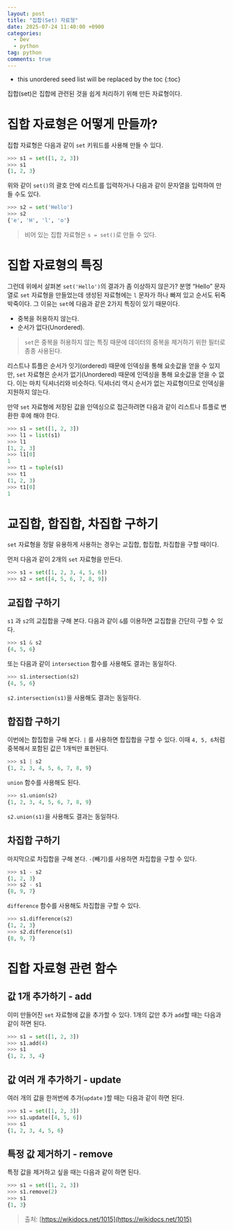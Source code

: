 ```yaml
---
layout: post
title: "집합(Set) 자료형"
date: 2025-07-24 11:40:00 +0900
categories: 
  - Dev
  - python
tag: python
comments: true
---
```


* this unordered seed list will be replaced by the toc
{:toc}

집합(set)은 집합에 관련된 것을 쉽게 처리하기 위해 만든 자료형이다.

  

# 집합 자료형은 어떻게 만들까?

집합 자료형은 다음과 같이 `set` 키워드를 사용해 만들 수 있다.

```Python
>>> s1 = set([1, 2, 3])
>>> s1
{1, 2, 3}
```

위와 같이 `set()`의 괄호 안에 리스트를 입력하거나 다음과 같이 문자열을 입력하여 만들 수도 있다.

```Python
>>> s2 = set('Hello')
>>> s2
{'e', 'H', 'l', 'o'}
```

> 비어 있는 집합 자료형은 `s = set()`로 만들 수 있다.

  

# 집합 자료형의 특징

그런데 위에서 살펴본 `set('Hello')`의 결과가 좀 이상하지 않은가? 분명 “Hello” 문자열로 `set` 자료형을 만들었는데 생성된 자료형에는 `l` 문자가 하나 빠져 있고 순서도 뒤죽박죽이다. 그 이유는 `set`에 다음과 같은 2가지 특징이 있기 때문이다.

- 중복을 허용하지 않는다.
- 순서가 없다(Unordered).

> `set`은 중복을 허용하지 않는 특징 때문에 데이터의 중복을 제거하기 위한 필터로 종종 사용된다.

리스트나 튜플은 순서가 잇기(ordered) 때문에 인덱싱을 통해 요솟값을 얻을 수 있지만, `set` 자료형은 순서가 없기(Unordered) 때문에 인덱싱을 통해 요솟값을 얻을 수 없다. 이는 마치 딕셔너리와 비슷하다. 딕셔너리 역시 순서가 없는 자료형이므로 인덱싱을 지원하지 않는다.

만약 `set` 자료형에 저장된 값을 인덱싱으로 접근하려면 다음과 같이 리스트나 튜플로 변환한 후에 해야 한다.

```Python
>>> s1 = set([1, 2, 3])
>>> l1 = list(s1)
>>> l1
[1, 2, 3]
>>> l1[0]
1
>>> t1 = tuple(s1)
>>> t1
(1, 2, 3)
>>> t1[0]
1
```

  

# 교집합, 합집합, 차집합 구하기

`set` 자료형을 정말 유용하게 사용하는 경우는 교집합, 합집합, 차집합을 구할 때이다.

먼저 다음과 같이 2개의 `set` 자료형을 만든다.

```Python
>>> s1 = set([1, 2, 3, 4, 5, 6])
>>> s2 = set([4, 5, 6, 7, 8, 9])
```

  

## 교집합 구하기

`s1` 과 `s2`의 교집합을 구해 본다. 다음과 같이 `&`를 이용하면 교집합을 간단히 구할 수 있다.

```Python
>>> s1 & s2
{4, 5, 6}
```

또는 다음과 같이 `intersection` 함수를 사용해도 결과는 동일하다.

```Python
>>> s1.intersection(s2)
{4, 5, 6}
```

`s2.intersection(s1)`을 사용해도 결과는 동일하다.

  

## 합집합 구하기

이번에는 합집합을 구해 본다. `|` 를 사용하면 합집합을 구할 수 있다. 이때 `4, 5, 6`처럼 중복해서 포함된 값은 1개씩만 표현된다.

```Python
>>> s1 | s2
{1, 2, 3, 4, 5, 6, 7, 8, 9}
```

`union` 함수를 사용해도 된다.

```Python
>>> s1.union(s2)
{1, 2, 3, 4, 5, 6, 7, 8, 9}
```

`s2.union(s1)`을 사용해도 결과는 동일하다.

  

## 차집합 구하기

마지막으로 차집합을 구해 본다. `-`(빼기)를 사용하면 차집합을 구할 수 있다.

```Python
>>> s1 - s2
{1, 2, 3}
>>> s2 - s1
{8, 9, 7}
```

`difference` 함수를 사용해도 차집합을 구할 수 있다.

```Python
>>> s1.difference(s2)
{1, 2, 3}
>>> s2.difference(s1)
{8, 9, 7}
```

  

# 집합 자료형 관련 함수

## 값 1개 추가하기 - add

이미 만들어진 `set` 자료형에 값을 추가할 수 있다. 1개의 값만 추가 `add`할 때는 다음과 같이 하면 된다.

```Python
>>> s1 = set([1, 2, 3])
>>> s1.add(4)
>>> s1
{1, 2, 3, 4}
```

  

## 값 여러 개 추가하기 - update

여러 개의 값을 한꺼번에 추가(`update` )할 때는 다음과 같이 하면 된다.

```Python
>>> s1 = set([1, 2, 3])
>>> s1.update([4, 5, 6])
>>> s1
{1, 2, 3, 4, 5, 6}
```

  

## 특정 값 제거하기 - remove

특정 값을 제거하고 싶을 때는 다음과 같이 하면 된다.

```Python
>>> s1 = set([1, 2, 3])
>>> s1.remove(2)
>>> s1
{1, 3}
```

  

> 출처: [https://wikidocs.net/1015](https://wikidocs.net/1015)